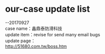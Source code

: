 # our-case update list

--20170927<br>
case name：鑫鼎泰防滑科技<br>
update item：revise for send many email bugs <br>
update page：<br>
http://51680.com.tw/boss.htm
